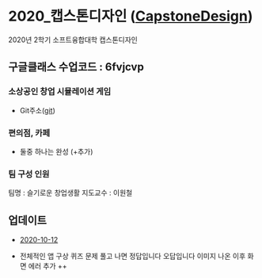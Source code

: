 
# 2020_캡스톤디자인 ([CapstoneDesign]( https://github.com/lab-lwc/20202_CapstoneDesign ))  
2020년 2학기 소프트융합대학 캡스톤디자인 

## 구글클래스 수업코드 : 6fvjcvp  

### 소상공인 창업 시뮬레이션 게임
  * Git주소([git]( https://github.com/hjie0314/memoming_git ))  
  
### 편의점, 카페 
  * 둘중 하나는 완성 (+추가)
  
### 팀 구성 인원
팀명 :  슬기로운 창업생활 
지도교수 : 이원철  

## 업데이트

* [2020-10-12](https://github.com/hjie0314/memoming_git/tree/master/Project_0)

* 전체적인 앱 구상
퀴즈 문제 풀고 나면 정답입니다 오답입니다 이미지 나온 이후 화면 에러
추가 ++

